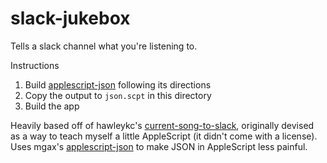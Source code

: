 
# slack-jukebox

Tells a slack channel what you're listening to.

Instructions

1. Build [applescript-json](https://github.com/mgax/applescript-json) following its directions
2. Copy the output to `json.scpt` in this directory
3. Build the app

Heavily based off of hawleykc's [current-song-to-slack](https://github.com/hawleykc/current-song-to-slack), originally devised as a way to teach myself a little AppleScript (it didn't come with a license). Uses mgax's [applescript-json](https://github.com/mgax/applescript-json) to make JSON in AppleScript less painful.
